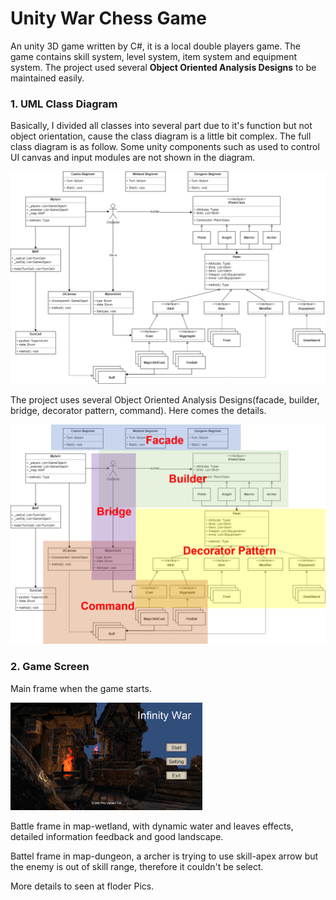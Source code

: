 # Unity War Chess Game

An unity 3D game written by C#, it is a local double players game. The game contains skill system, level system, item system and equipment system. The project used several **Object Oriented Analysis Designs** to be maintained easily. 



### 1.	UML Class Diagram

Basically, I divided all classes into several part due to it's function but not object orientation, cause the class diagram is a little bit complex. The full class diagram is as follow. Some unity components such as used to control UI canvas and input modules are not  shown in the diagram.

<img src="https://raw.githubusercontent.com/Kazawaryu/Unity_Warchess_Game/main/Pics/ClassMap.png" style="zoom:67%;" />



The project uses several Object Oriented Analysis Designs(facade, builder, bridge, decorator pattern, command). Here comes the details.

<img src="https://raw.githubusercontent.com/Kazawaryu/Unity_Warchess_Game/main/Pics/OOwordClassMap.png" style="zoom: 50%;" />





### 2.	Game Screen

Main frame when the game starts.

<img src="https://raw.githubusercontent.com/Kazawaryu/Unity_Warchess_Game/main/Pics/BeginFrame.png" style="zoom: 30%;" />



Battle frame in map-wetland, with dynamic water and leaves effects, detailed information feedback and good landscape.

Battel frame in map-dungeon, a archer is trying to use skill-apex arrow but the enemy is out of skill range, therefore it couldn't be select.

More details to seen at floder Pics.
